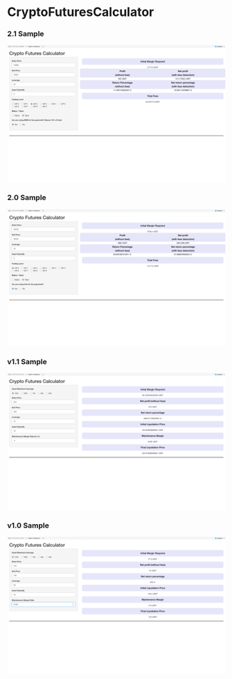 # CryptoFuturesCalculator

### 2.1 Sample
![V2.1](docs/images/v2.1.png)

### 2.0 Sample
![V2.0](docs/images/v2.0.png)

### v1.1 Sample
![V1.1](docs/images/v1.1.png)

### v1.0 Sample
![V1.0](docs/images/v1.0.png)
